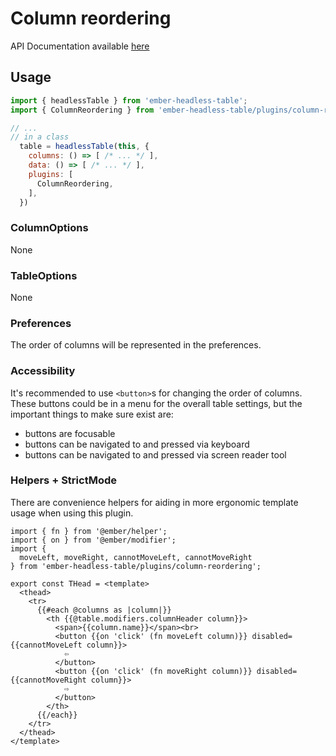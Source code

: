 # Column reordering

API Documentation available [here][api-docs]

[api-docs]: /api/modules/plugins_column_reordering

## Usage

```js
import { headlessTable } from 'ember-headless-table';
import { ColumnReordering } from 'ember-headless-table/plugins/column-reordering';

// ...
// in a class
  table = headlessTable(this, {
    columns: () => [ /* ... */ ],
    data: () => [ /* ... */ ],
    plugins: [
      ColumnReordering,
    ],
  })
```

### ColumnOptions

None

### TableOptions

None

### Preferences

The order of columns will be represented in the preferences.

### Accessibility

It's recommended to use `<button>`s for changing the order of columns.
These buttons could be in a menu for the overall table settings,
but the important things to make sure exist are:

- buttons are focusable
- buttons can be navigated to and pressed via keyboard
- buttons can be navigated to and pressed via screen reader tool

### Helpers + StrictMode

There are convenience helpers for aiding in more ergonomic template usage when using this plugin.

```gjs
import { fn } from '@ember/helper';
import { on } from '@ember/modifier';
import {
  moveLeft, moveRight, cannotMoveLeft, cannotMoveRight
} from 'ember-headless-table/plugins/column-reordering';

export const THead = <template>
  <thead>
    <tr>
      {{#each @columns as |column|}}
        <th {{@table.modifiers.columnHeader column}}>
          <span>{{column.name}}</span><br>
          <button {{on 'click' (fn moveLeft column)}} disabled={{cannotMoveLeft column}}>
            ⇦
          </button>
          <button {{on 'click' (fn moveRight column)}} disabled={{cannotMoveRight column}}>
            ⇨
          </button>
        </th>
      {{/each}}
    </tr>
  </thead>
</template>
```
